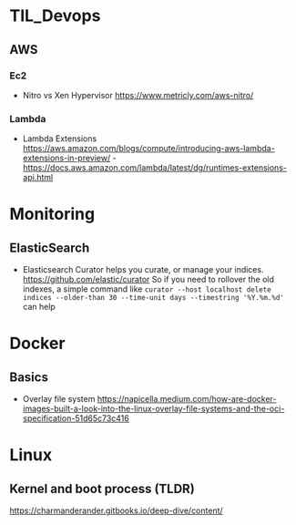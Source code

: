 # TIL_Devops

## AWS

### Ec2
- Nitro vs Xen Hypervisor 
https://www.metricly.com/aws-nitro/

### Lambda

- Lambda Extensions
https://aws.amazon.com/blogs/compute/introducing-aws-lambda-extensions-in-preview/
-https://docs.aws.amazon.com/lambda/latest/dg/runtimes-extensions-api.html

# Monitoring

## ElasticSearch

- Elasticsearch Curator helps you curate, or manage your indices.
https://github.com/elastic/curator
So if you need to rollover the old indexes, a simple command like `curator --host localhost delete indices --older-than 30 --time-unit days --timestring '%Y.%m.%d'`
can help

# Docker

## Basics

- Overlay file system 
https://napicella.medium.com/how-are-docker-images-built-a-look-into-the-linux-overlay-file-systems-and-the-oci-specification-51d65c73c416

# Linux

## Kernel and boot process (TLDR)
https://charmanderander.gitbooks.io/deep-dive/content/
